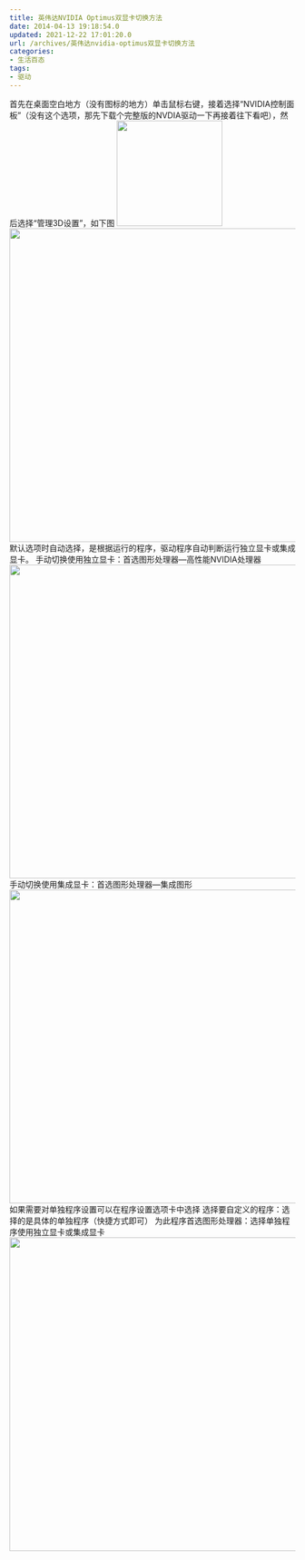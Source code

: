 ```yaml
---
title: 英伟达NVIDIA Optimus双显卡切换方法
date: 2014-04-13 19:18:54.0
updated: 2021-12-22 17:01:20.0
url: /archives/英伟达nvidia-optimus双显卡切换方法
categories: 
- 生活百态
tags: 
- 驱动
---
```


首先在桌面空白地方（没有图标的地方）单击鼠标右键，接着选择“NVIDIA控制面板”（没有这个选项，那先下载个完整版的NVDIA驱动一下再接着往下看吧），然后选择“管理3D设置”，如下图
<img id="aimg_3306" alt="" src="http://lenovobbs.lenovo.com.cn/data/attachment/forum/201310/18/111744zd2fdt8l1rj40k8k.jpg" width="186" />
<img id="aimg_3307" alt="" src="http://lenovobbs.lenovo.com.cn/data/attachment/forum/201310/18/111744wjdsiyai90h200ii.jpg" width="553" />
默认选项时自动选择，是根据运行的程序，驱动程序自动判断运行独立显卡或集成显卡。
手动切换使用独立显卡：首选图形处理器—高性能NVIDIA处理器
<img id="aimg_3308" alt="" src="http://lenovobbs.lenovo.com.cn/data/attachment/forum/201310/18/111745hd3923gaskovodix.jpg" width="553" />
手动切换使用集成显卡：首选图形处理器—集成图形
<img id="aimg_3309" alt="" src="http://lenovobbs.lenovo.com.cn/data/attachment/forum/201310/18/111745g21jkule6laz4lo9.jpg" width="553" />
如果需要对单独程序设置可以在程序设置选项卡中选择
选择要自定义的程序：选择的是具体的单独程序（快捷方式即可）
为此程序首选图形处理器：选择单独程序使用独立显卡或集成显卡
<img id="aimg_3310" alt="" src="http://lenovobbs.lenovo.com.cn/data/attachment/forum/201310/18/111745sl88vy12lbillb88.jpg" width="553" />